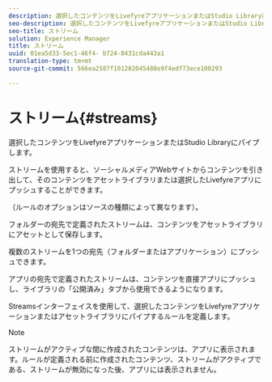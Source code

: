 ```yaml
---
description: 選択したコンテンツをLivefyreアプリケーションまたはStudio Libraryにパイプします。
seo-description: 選択したコンテンツをLivefyreアプリケーションまたはStudio Libraryにパイプします。
seo-title: ストリーム
solution: Experience Manager
title: ストリーム
uuid: 01ea5d33-5ec1-46f4- b724-8431cda443a1
translation-type: tm+mt
source-git-commit: 566ea2587f101202045488e9f4edf73ece100293

---
```



# ストリーム{#streams}

選択したコンテンツをLivefyreアプリケーションまたはStudio Libraryにパイプします。

ストリームを使用すると、ソーシャルメディアWebサイトからコンテンツを引き出して、そのコンテンツをアセットライブラリまたは選択したLivefyreアプリにプッシュすることができます。

（ルールのオプションはソースの種類によって異なります）。

フォルダーの宛先で定義されたストリームは、コンテンツをアセットライブラリにアセットとして保存します。

複数のストリームを1つの宛先（フォルダーまたはアプリケーション）にプッシュできます。

アプリの宛先で定義されたストリームは、コンテンツを直接アプリにプッシュし、ライブラリの「公開済み」タブから使用できるようになります。

Streamsインターフェイスを使用して、選択したコンテンツをLivefyreアプリケーションまたはアセットライブラリにパイプするルールを定義します。

>[!NOTE]
>
>ストリームがアクティブな間に作成されたコンテンツは、アプリに表示されます。ルールが定義される前に作成されたコンテンツ、ストリームがアクティブである、ストリームが無効になった後、アプリには表示されません。

